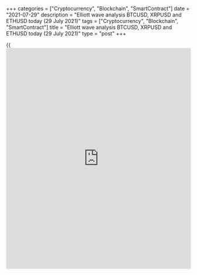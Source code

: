 +++
categories = ["Cryptocurrency", "Blockchain", "SmartContract"]
date = "2021-07-29"
description = "Elliott wave analysis BTCUSD, XRPUSD and ETHUSD today (29 July 2021)"
tags = ["Cryptocurrency", "Blockchain", "SmartContract"]
title = "Elliott wave analysis BTCUSD, XRPUSD and ETHUSD today (29 July 2021)"
type = "post"
+++

{{<iframe id="large-banner" src="https://www.bounty.group/#slide=3.0" width="100%" height="600" scrolling="no" style="border: 0px solid rgb(216, 221, 230); border-radius: 3px;">}}

2021-07-29

2021-07-29

Short-term forecast for BTCUSD, XRPUSD and ETHUSD 29.07.2021Roman Onegin

I welcome my readers!

I have prepared a short-term cryptocurrency forecast based on Elliott
wave analysis of Bitcoin, Ripple, and Ethereum. I offer entry signals to
trade each cryptocurrency.

The cryptocurrency pairs are forming the final legs of the bullish
impulses. Let study the chart structure of each pair in more detail.

The article covers the following subjects:

##  **Elliott wave Bitcoin analysis**

The BTCUSD market is forming the bullish double zigzag (W)-(X)-(Y).
There is developing the final motive wave (Y) as a standard zigzag,
composed of three sub-waves A-B-C. Wave A is an impulse, the final wave
C is also unfolding as a five-wave impulse, it has not completed. The
bearish correction [4] should complete soon. Next, the price could go up
in sub-wave [5] to a level of 41905.00. At this level, wave (Y) will be
161.8% of (W).

### Trading plan for [BTCUSD][1] today:

Buy 39907.50, TP 41905.00

* * *

##  **Elliott wave Ripple analysis**

Since late June, the XRPUSD market has been forming a horizontal
pattern, flat A-B-C. Sub-waves A and B have completed as zigzags; A is a
standard zigzag, B is a triple zigzag. There is now forming the final
wave C as a bullish impulse [1]-[2]-[3]-[4]-[5]. The market should
continue rising in the final leg of impulse [5] to a level of 0.783.

### Trading plan for [XRPUSD][2] **** today:

Buy 0.701, TP 0.783

* * *

##  **Elliott wave Ethereum analysis**

There is forming the upwards correction B, composed of three major sub-
waves [A]-[B]-[C]. Impulse wave [A] and correction [B], a triple zigzag,
have completed. There is forming the final leg of the upward impulse
wave [C], sub-wave (5). The Ethereum price should go up to a level of
2425.00. At this level, wave [C] will be equal to wave [A]. As impulse
waves tend to equality, this ratio is highly likely to be reached.

### Trading plan for [ETHUSD][3] **** today:

Buy 2283.84, TP 2425.00

* * *

P.S. Did you like my article? Share it in social networks: it will be
the best “thank you" :)

Ask me questions and comment below. I’ll be glad to answer your
questions and give necessary explanations.

 **Useful links:**

  * I recommend trying to trade with a reliable broker [here][4]. The system allows you to trade by yourself or copy successful traders from all across the globe.
  * Use my promo-code BLOG for getting deposit bonus 50% on LiteForex platform. Just enter this code in the appropriate field while [depositing][5] your trading account.
  * Telegram chat for traders: <t.me/liteforexengchat>. We are sharing the signals and trading experience
  * Telegram channel with high-quality analytics, Forex reviews, training articles, and other useful things for traders <t.me/liteforex>

## Price chart of BTCUSD in real time mode

The content of this article reflects the author’s opinion and does not
necessarily reflect the official position of LiteForex. The material
published on this page is provided for informational purposes only and
should not be considered as the provision of investment advice for the
purposes of Directive 2004/39/EC.

Rate this article:

{{value}}

( {{count}} {{title}} )

   1. my.liteforex.com/trading/chart?symbol=BTCUSD
   2. my.liteforex.com/trading/chart?symbol=XRPUSD
   3. my.liteforex.com/trading/chart?symbol=ETHUSD
   4. my.liteforex.com/?category=analysts-opinions&slug=short-term-forecast-for-[BTC](https://www.playgroundfx.com/blog/who-is-the-creator-of-bitcoin/)usd-xrpusd-and-ethusd-29072021&openPopup=%2Fregistration%2Fpopup&utm_source=blog&utm_medium=article&utm_campaign=bonus
   5. my.liteforex.com/deposit/?category=analysts-opinions&slug=short-term-forecast-for-[BTC](https://www.playgroundfx.com/blog/who-is-the-creator-of-bitcoin/)usd-xrpusd-and-ethusd-29072021&promo_code=BLOG&utm_source=blog&utm_medium=article&utm_campaign=bonus